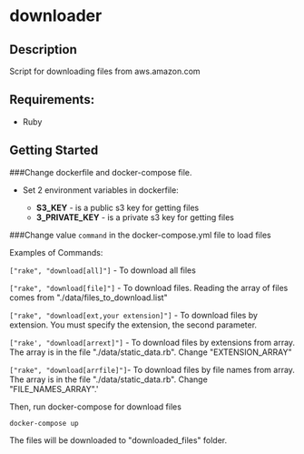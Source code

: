 # downloader

## Description

Script for downloading files from aws.amazon.com

## Requirements:

* Ruby

## Getting Started
###Change dockerfile and docker-compose file.

* Set 2 environment variables in dockerfile:

     - **S3_KEY** - is a public s3 key for getting files
     - **3_PRIVATE_KEY** - is a private s3 key for getting files
  
###Change value ``command``  in the docker-compose.yml file to load files
  
Examples of Commands:

```["rake", "download[all]"]``` - To download all files

```["rake", "download[file]"]``` - To download files. Reading the array of files comes from "./data/files_to_download.list"

```["rake", "download[ext,your extension]"]``` - To download files by extension.  You must specify the extension, the second parameter.

```["rake', "download[arrext]"]``` -  To download files by extensions from array.
The array is in the file "./data/static_data.rb". Change "EXTENSION_ARRAY"

```["rake", "download[arrfile]"]```-  To download files by file names from array. The array is in the file "./data/static_data.rb".
Change "FILE_NAMES_ARRAY".'

Then, run docker-compose for download files

``docker-compose up``

The files will be downloaded to "downloaded_files" folder. 
